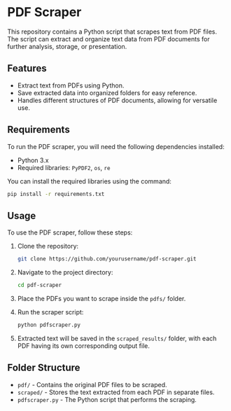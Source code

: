 # PDF Scraper

This repository contains a Python script that scrapes text from PDF files. The script can extract and organize text data from PDF documents for further analysis, storage, or presentation. 

## Features

- Extract text from PDFs using Python.
- Save extracted data into organized folders for easy reference.
- Handles different structures of PDF documents, allowing for versatile use.

## Requirements

To run the PDF scraper, you will need the following dependencies installed:

- Python 3.x
- Required libraries: `PyPDF2`, `os`, `re`

You can install the required libraries using the command:

```sh
pip install -r requirements.txt
```

## Usage

To use the PDF scraper, follow these steps:

1. Clone the repository:

   ```sh
   git clone https://github.com/yourusername/pdf-scraper.git
   ```

2. Navigate to the project directory:

   ```sh
   cd pdf-scraper
   ```

3. Place the PDFs you want to scrape inside the `pdfs/` folder.

4. Run the scraper script:

   ```sh
   python pdfscraper.py
   ```

5. Extracted text will be saved in the `scraped_results/` folder, with each PDF having its own corresponding output file.

## Folder Structure

- `pdf/` - Contains the original PDF files to be scraped.
- `scraped/` - Stores the text extracted from each PDF in separate files.
- `pdfscraper.py` - The Python script that performs the scraping.

